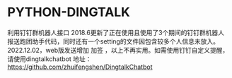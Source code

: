 # PYTHON-DINGTALK
利用钉钉群机器人接口
2018.6更新了正在使用且使用了3个期间的钉钉群机器人报送跑团助手代码，同时还有一个setting的文件因包含较多个人信息未放入。
2022.12.02，web版发送增加  加签 ，以上不再实用。如需使用钉钉自定义提醒，请使用dingtalkchatbot   地址：https://github.com/zhuifengshen/DingtalkChatbot
